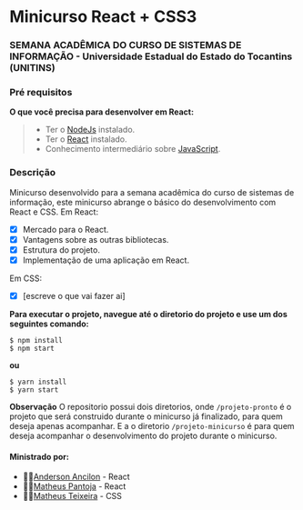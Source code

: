 # Minicurso React + CSS3
### SEMANA ACADÊMICA DO CURSO DE SISTEMAS DE INFORMAÇÃO - Universidade Estadual do Estado do Tocantins (UNITINS)

### Pré requisitos
__O que você precisa para desenvolver em React:__
>- Ter o [NodeJs](https://nodejs.org/en/) instalado.
>- Ter o [React](https://reactjs.org/) instalado. 
>- Conhecimento intermediário sobre [JavaScript](https://developer.mozilla.org/pt-BR/docs/Web/JavaScript).

### Descrição
Minicurso desenvolvido para a semana acadêmica do curso de sistemas de informação, este minicurso abrange o básico do desenvolvimento com React e CSS. 
Em React:
- [x] Mercado para o React.
- [x] Vantagens sobre as outras bibliotecas.
- [x] Estrutura do projeto.
- [x] Implementação de uma aplicação em React.

Em CSS:
- [x] [escreve o que vai fazer ai]


__Para executar o projeto, navegue até o diretorio do projeto e use um dos seguintes comando:__
``` 
$ npm install
$ npm start
```
__ou__
``` 
$ yarn install
$ yarn start
```

__Observação__
O repositorio possui dois diretorios, onde `/projeto-pronto` é o projeto que será construido durante o minicurso já finalizado, para quem deseja apenas acompanhar. E a o diretorio `/projeto-minicurso` é para quem deseja acompanhar o desenvolvimento do projeto durante o minicurso. 

#### Ministrado por:
* 👨‍💻[Anderson Ancilon](https://github.com/) - React
* 👨‍💻[Matheus Pantoja](https://github.com/SkyList) - React
* 👨‍💻[Matheus Teixeira](https://github.com/) - CSS
